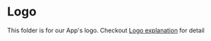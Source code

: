 # Logo

This folder is for our App's logo. Checkout [Logo explanation](https://github.com/BBBIJI/Finals_POS/blob/main/Logo/Logo_Explanation.pdf) for detail
